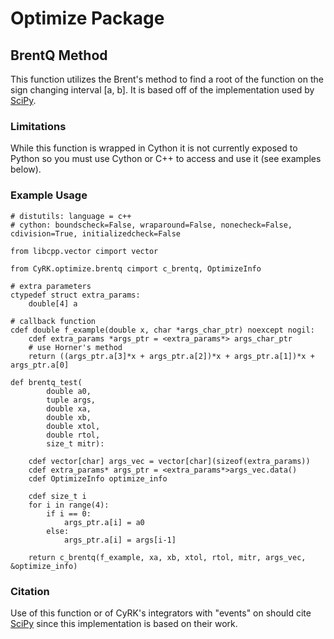 # Optimize Package

## BrentQ Method
This function utilizes the Brent's method to find a root of the function on the sign changing interval [a, b]. It is based off of the implementation used by [SciPy](https://docs.scipy.org/doc/scipy/reference/generated/scipy.optimize.brentq.html).

### Limitations
While this function is wrapped in Cython it is not currently exposed to Python so you must use Cython or C++ to access and use it (see examples below). 

### Example Usage
```cython
# distutils: language = c++
# cython: boundscheck=False, wraparound=False, nonecheck=False, cdivision=True, initializedcheck=False

from libcpp.vector cimport vector

from CyRK.optimize.brentq cimport c_brentq, OptimizeInfo

# extra parameters
ctypedef struct extra_params:
    double[4] a

# callback function
cdef double f_example(double x, char *args_char_ptr) noexcept nogil:
    cdef extra_params *args_ptr = <extra_params*> args_char_ptr
    # use Horner's method
    return ((args_ptr.a[3]*x + args_ptr.a[2])*x + args_ptr.a[1])*x + args_ptr.a[0]

def brentq_test(
        double a0,
        tuple args,
        double xa,
        double xb,
        double xtol,
        double rtol,
        size_t mitr):
    
    cdef vector[char] args_vec = vector[char](sizeof(extra_params))
    cdef extra_params* args_ptr = <extra_params*>args_vec.data()
    cdef OptimizeInfo optimize_info

    cdef size_t i
    for i in range(4):
        if i == 0:
            args_ptr.a[i] = a0
        else:
            args_ptr.a[i] = args[i-1]

    return c_brentq(f_example, xa, xb, xtol, rtol, mitr, args_vec, &optimize_info)
```

### Citation
Use of this function or of CyRK's integrators with "events" on should cite [SciPy](https://scipy.org/citing-scipy/) since this implementation is based on their work.